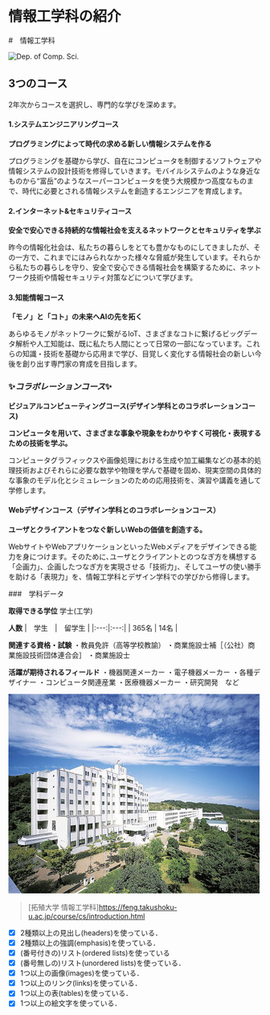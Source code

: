 # 情報工学科の紹介
<!-- Markdown記法を使って学科の紹介ページを作る -->
#　情報工学科

![Dep. of Comp. Sci.](https://feng.takushoku-u.ac.jp/albums/abm00004330.jpg "情報工学科")

## 3つのコース
2年次からコースを選択し、専門的な学びを深めます。

#### 1.システムエンジニアリングコース

**プログラミングによって時代の求める新しい情報システムを作る**

プログラミングを基礎から学び、自在にコンピュータを制御するソフトウェアや情報システムの設計技術を修得していきます。モバイルシステムのような身近なものから“富岳”のようなスーパーコンピュータを使う大規模かつ高度なものまで、時代に必要とされる情報システムを創造するエンジニアを育成します。

#### 2.インターネット&セキュリティコース

**安全で安心できる持続的な情報社会を支えるネットワークとセキュリティを学ぶ**

昨今の情報化社会は、私たちの暮らしをとても豊かなものにしてきましたが、その一方で、これまでにはみられなかった様々な脅威が発生しています。それらから私たちの暮らしを守り、安全で安心できる情報社会を構築するために、ネットワーク技術や情報セキュリティ対策などについて学びます。

#### 3.知能情報コース

**「モノ」と「コト」の未来へAIの先を拓く**

あらゆるモノがネットワークに繋がるIoT、さまざまなコトに繋げるビッグデータ解析や人工知能は、既に私たち人間にとって日常の一部になっています。これらの知識・技術を基礎から応用まで学び、目覚しく変化する情報社会の新しい今後を創り出す専門家の育成を目指します。

### :sparkles:*コラボレーションコース*:sparkles:

**ビジュアルコンピューティングコース(デザイン学科とのコラボレーションコース)**

**コンピュータを用いて、さまざまな事象や現象をわかりやすく可視化・表現するための技術を学ぶ。**

コンピュータグラフィックスや画像処理における生成や加工編集などの基本的処理技術およびそれらに必要な数学や物理を学んで基礎を固め、現実空間の具体的な事象のモデル化とシミュレーションのための応用技術を、演習や講義を通して学修します。

#### Webデザインコース（デザイン学科とのコラボレーションコース）

**ユーザとクライアントをつなぐ新しいWebの価値を創造する。**

WebサイトやWebアプリケーションといったWebメディアをデザインできる能力を身につけます。そのために､ユーザとクライアントとのつなぎ方を構想する「企画力」、企画したつなぎ方を実現させる「技術力」、そしてユーザの使い勝手を助ける「表現力」を、情報工学科とデザイン学科での学びから修得します。

###　学科データ

**取得できる学位**
学士(工学)

**人数**
|　学生　|　留学生 |
|:---:|:---:|
| 365名 | 14名 | 

**関連する資格・試験**
・教員免許（高等学校教諭）
・商業施設士補［（公社）商業施設技術団体連合会］
・商業施設士

**活躍が期待されるフィールド**
・機器関連メーカー
・電子機器メーカー
・各種デザイナー
・コンピュータ関連産業
・医療機器メーカー
・研究開発　など

![Takushoku University](hachioji.jpg "八王子国際キャンパス")

>[拓殖大学 情報工学科]https://feng.takushoku-u.ac.jp/course/cs/introduction.html
<!-- この部分より上に記述を追加して下のチェックボックスで確認する -->
- [x] 2種類以上の見出し(headers)を使っている．
- [x] 2種類以上の強調(emphasis)を使っている．
- [x] (番号付きの)リスト(ordered lists)を使っている
- [x] (番号無しの)リスト(unordered lists)を使っている．
- [x] 1つ以上の画像(images)を使っている．
- [x] 1つ以上のリンク(links)を使っている．
- [x] 1つ以上の表(tables)を使っている．
- [x] 1つ以上の絵文字を使っている．

